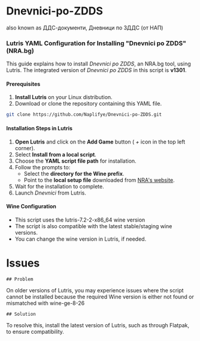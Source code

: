 # Dnevnici-po-ZDDS
also known as ДДС-документи, Дневници по ЗДДС (от НАП)
### Lutris YAML Configuration for Installing "Dnevnici po ZDDS" (NRA.bg)
This guide explains how to install *Dnevnici po ZDDS*, an NRA.bg tool, using Lutris. The integrated version of *Dnevnici po ZDDS* in this script is **v1301**.
#### Prerequisites
1. **Install Lutris** on your Linux distribution.
2. Download or clone the repository containing this YAML file.
```bash
git clone https://github.com/Naplifye/Dnevnici-po-ZDDS.git
```
#### Installation Steps in Lutris
1. **Open Lutris** and click on the **Add Game** button ( *+* icon in the top left corner).
2. Select **Install from a local script**.
3. Choose the **YAML script file path** for installation.
4. Follow the prompts to:
   - Select the **directory for the Wine prefix**.
   - Point to the **local setup file** downloaded from [NRA's website](https://nra.bg/wps/portal/nra/Programni-produkti/DD-dokumenti).
5. Wait for the installation to complete.
6. Launch *Dnevnici* from Lutris.
#### Wine Configuration
- This script uses the lutris-7.2-2-x86_64 wine version
- The script is also compatible with the latest stable/staging wine versions. 
- You can change the wine version in Lutris, if needed.

# Issues
```
## Problem 
```
On older versions of Lutris, you may experience issues where the script cannot be installed because the required Wine version is either not found or mismatched with wine-ge-8-26
```
## Solution
```
To resolve this, install the latest version of Lutris, such as through Flatpak, to ensure compatibility.
